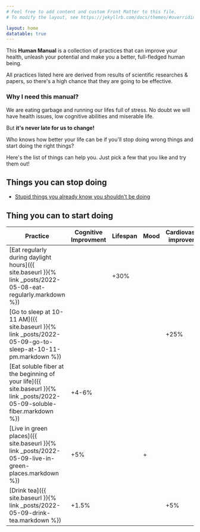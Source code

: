 ```yaml
---
# Feel free to add content and custom Front Matter to this file.
# To modify the layout, see https://jekyllrb.com/docs/themes/#overriding-theme-defaults

layout: home
datatable: true
---
```


This **Human Manual** is a collection of practices that can improve your health, unleash your potential and make you a better, full-fledged human being.

All practices listed here are derived from results of scientific researches & papers, so there's a high chance that they are going to be effective.


### Why I need this manual?
We are eating garbage and running our lifes full of stress. No doubt we will have health issues, low cognitive abilities and miserable life.

But **it's never late for us to change!**

Who knows how better your life can be if you'll stop doing wrong things and start doing the right things?

Here's the list of things can help you. Just pick a few that you like and try them out!

## Things you can stop doing
- [Stupid things you already know you shouldn't be doing](https://www.youtube.com/watch?v=sLXbqFQ3ios)

## Thing you can to start doing
<div class="datatable-begin"></div>

Practice                                                                                                                 | Cognitive Improvment | Lifespan | Mood | Cardiovascular improvement
------------------------------------------------------------------------------------------------------------------------ | -------------------- | -------- | ---- | --------------------------
[Eat regularly during daylight hours]({{ site.baseurl }}{% link _posts/2022-05-08-eat-regularly.markdown %})             |                      | +30%     |      |  
[Go to sleep at 10-11 AM]({{ site.baseurl }}{% link _posts/2022-05-09-go-to-sleep-at-10-11-pm.markdown %})               |                      |          |      | +25%
[Eat soluble fiber at the beginning of your life]({{ site.baseurl }}{% link _posts/2022-05-09-soluble-fiber.markdown %}) | +4-6%                |          |      |   
[Live in green places]({{ site.baseurl }}{% link _posts/2022-05-09-live-in-green-places.markdown %})                     |  +5%                 |          |  +   |   
[Drink tea]({{ site.baseurl }}{% link _posts/2022-05-09-drink-tea.markdown %})                                           | +1.5%                |          |      | +5%

<div class="datatable-end"></div>
